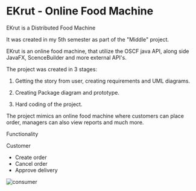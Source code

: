 # EKrut - Online Food Machine

EKrut is a Distributed Food Machine

It was created in my 5th semester as part of the "Middle" project.

EKrut is an online food machine, that utilize the OSCF java API, along side JavaFX, ScenceBuilder and more external API's.

The project was created in 3 stages:

1) Getting the story from user, creating requirements and UML diagrams.

2) Creating Package diagram and prototype.

3) Hard coding of the project.

The project mimics an online food machine where customers can place order, managers can also view reports and much more.

Functionality

Customer
  - Create order
  - Cancel order
  - Approve delivery 

![consumer](https://user-images.githubusercontent.com/109306150/222917893-3956cf97-1e52-47c9-98dd-c99ed6b63aed.png)


